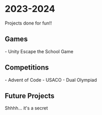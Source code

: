 # 2023-2024
Projects done for fun!!

<h2>Games</h2>
- Unity Escape the School Game

<h2>Competitions</h2>
- Advent of Code
- USACO
- Dual Olympiad

<h2>Future Projects</h2>
<p>Shhhh... it's a secret</p>
